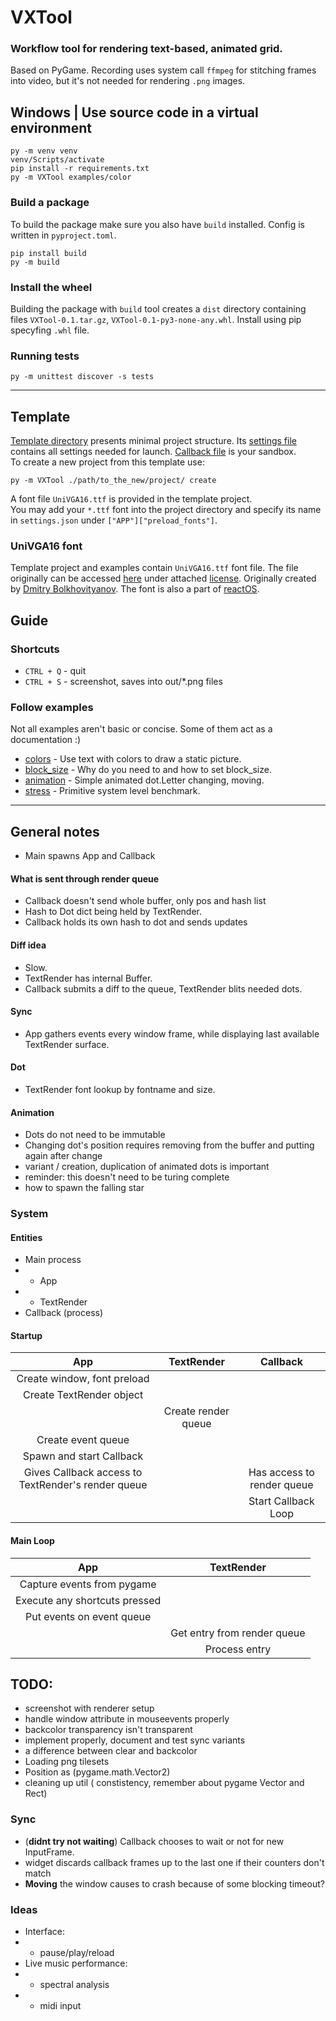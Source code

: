 # VXTool
### Workflow tool for rendering text-based, animated grid.

Based on PyGame. Recording uses system call `ffmpeg` for stitching frames into video, but it's not needed for rendering `.png` images.

## Windows | Use source code in a virtual environment
```
py -m venv venv
venv/Scripts/activate
pip install -r requirements.txt
py -m VXTool examples/color
```
### Build a package
To build the package make sure you also have `build` installed. Config is written in `pyproject.toml`.
```
pip install build
py -m build
```
### Install the wheel
Building the package with `build` tool creates a `dist` directory containing files `VXTool-0.1.tar.gz`, `VXTool-0.1-py3-none-any.whl`. Install using pip specyfing `.whl` file.


### Running tests
```
py -m unittest discover -s tests
```
___

## Template
[Template directory](VXTool_template) presents minimal project structure. Its [settings file](VXTool_template/settings.json) contains all settings needed for launch. [Callback file](VXTool_template/callback.py) is your sandbox.\
To create a new project from this template use:
```
py -m VXTool ./path/to_the_new/project/ create
```
A font file `UniVGA16.ttf` is provided in the template project. \
You may add your `*.ttf` font into the project directory and specify its name in `settings.json` under `["APP"]["preload_fonts"]`.

### UniVGA16 font
Template project and examples contain `UniVGA16.ttf` font file. The file originally can be accessed [here](https://github.com/mirror/reactos/blob/c6d2b35ffc91e09f50dfb214ea58237509329d6b/reactos/media/fonts/UniVGA16.ttf) under attached [license](https://github.com/mirror/reactos/tree/master/reactos/media/fonts/doc/UniVGA). Originally created by [Dmitry Bolkhovityanov](https://www.inp.nsk.su/~bolkhov/files/fonts/univga/). The font is also a part of [reactOS](https://reactos.org/).

## Guide
### Shortcuts
- `CTRL + Q` - quit
- `CTRL + S` - screenshot, saves into out/*.png files
### Follow examples
Not all examples aren't basic or concise. Some of them act as a documentation :)
- [colors](examples/color/callback.py) - Use text with colors to draw a static picture.
- [block_size](examples/block_size/callback.py) - Why do you need to and how to set block_size.
- [animation](examples/animation/callback.py) - Simple animated dot.Letter changing, moving.
- [stress](examples/stress/callback.py) - Primitive system level benchmark.
___

## General notes
- Main spawns App and Callback
#### What is sent through render queue
- Callback doesn't send whole buffer, only pos and hash list
- Hash to Dot dict being held by TextRender.
- Callback holds its own hash to dot and sends updates
#### Diff idea
- Slow.
- TextRender has internal Buffer.
- Callback submits a diff to the queue, TextRender blits needed dots.
#### Sync
- App gathers events every window frame, while displaying last available TextRender surface.

#### Dot
- TextRender font lookup by fontname and size.

#### Animation
- Dots do not need to be immutable
- Changing dot's position requires removing from the buffer and putting again after change
- variant / creation, duplication of animated dots is important
- reminder: this doesn't need to be turing complete
- how to spawn the falling star

### System
#### Entities
- Main process
- - App
- - TextRender
- Callback (process)
#### Startup
|App|TextRender|Callback|
|:-:|:-:|:-:|
|Create window, font preload|||
|Create TextRender object|||
||Create render queue||
|Create event queue|||
|Spawn and start Callback|||
|Gives Callback access to TextRender's render queue||Has access to render queue|
|||Start Callback Loop|
#### Main Loop
|App|TextRender|
|:-:|:-:|
|Capture events from pygame||
|Execute any shortcuts pressed||
|Put events on event queue||
||Get entry from render queue|
||Process entry|

## TODO:
- screenshot with renderer setup
- handle window attribute in mouseevents properly
- backcolor transparency isn't transparent
- implement properly, document and test sync variants
- a difference between clear and backcolor
- Loading png tilesets
- Position as (pygame.math.Vector2)
- cleaning up util ( constistency, remember about pygame Vector and Rect)
### Sync
- (__didnt try not waiting__) Callback chooses to wait or not for new InputFrame.
- widget discards callback frames up to the last one if their counters don't match
- __Moving__ the window causes to crash because of some blocking timeout?

### Ideas
- Interface:
- - pause/play/reload
- Live music performance:
- - spectral analysis
- - midi input
